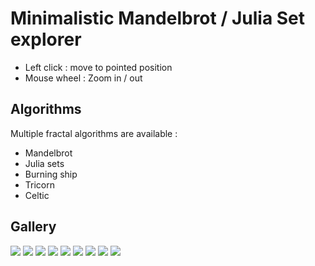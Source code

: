 # Minimalistic Mandelbrot / Julia Set explorer

* Left click : move to pointed position
* Mouse wheel : Zoom in / out

## Algorithms

Multiple fractal algorithms are available :

* Mandelbrot
* Julia sets
* Burning ship
* Tricorn
* Celtic

## Gallery

![](pic1.png)
![](pic2.png)
![](pic3.png)
![](pic4.png)
![](pic5.png)
![](pic6.png)
![](pic7.png)
![](pic8.png)
![](pic9.png)